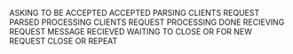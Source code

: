 
ASKING TO BE ACCEPTED
ACCEPTED
PARSING CLIENTS REQUEST
PARSED
PROCESSING CLIENTS REQUEST
PROCESSING DONE
RECIEVING REQUEST
MESSAGE RECIEVED
WAITING TO CLOSE OR FOR NEW REQUEST
CLOSE OR REPEAT
 